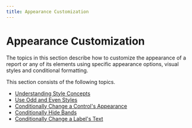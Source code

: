 ```yaml
---
title: Appearance Customization
---
```

# Appearance Customization
The topics in this section describe how to customize the appearance of a report or any of its elements using specific appearance options, visual styles and conditional formatting.

This section consists of the following topics.
* [Understanding Style Concepts](../../../../../interface-elements-for-desktop/articles/report-designer/report-designer-for-wpf/creating-reports/appearance-customization/understanding-style-concepts.md)
* [Use Odd and Even Styles](../../../../../interface-elements-for-desktop/articles/report-designer/report-designer-for-wpf/creating-reports/appearance-customization/use-odd-and-even-styles.md)
* [Conditionally Change a Control's Appearance](../../../../../interface-elements-for-desktop/articles/report-designer/report-designer-for-wpf/creating-reports/appearance-customization/conditionally-change-a-controls-appearance.md)
* [Conditionally Hide Bands](../../../../../interface-elements-for-desktop/articles/report-designer/report-designer-for-wpf/creating-reports/appearance-customization/conditionally-hide-bands.md)
* [Conditionally Change a Label's Text](../../../../../interface-elements-for-desktop/articles/report-designer/report-designer-for-wpf/creating-reports/appearance-customization/conditionally-change-a-labels-text.md)